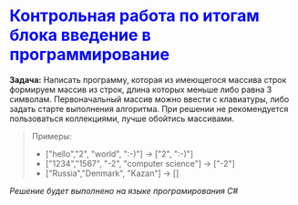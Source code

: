 # <span style="color:blue">Контрольная  работа по итогам блока введение в программирование</span>
**Задача:**
Написать программу, которая из имеющегося массива строк формируем массив из строк, длина которых меньше либо равна 3 символам. Первоначальный массив можно ввести с клавиатуры, либо задать старте выполнения алгоритма. При решении не рекомендуется пользоваться коллекциями, лучше обойтись массивами. 


>Примеры:
>* ["hello","2", "world", ":-)"] -> ["2", ":-)"]
>* ["1234","1567", "-2", "computer science"] -> ["-2"]
>* ["Russia","Denmark", "Kazan"] -> [] 

*Решение будет выполнено на языке програмирования С#*